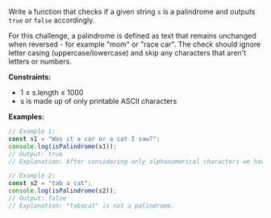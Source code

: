 Write a function that checks if a given string `s` is a palindrome and outputs `true` or `false` accordingly.

For this challenge, a palindrome is defined as text that remains unchanged when reversed - for example "mom" or "race car". The check should ignore letter casing (uppercase/lowercase) and skip any characters that aren't letters or numbers.

**Constraints:**
- 1 ≤ s.length ≤ 1000
- s is made up of only printable ASCII characters

**Examples:**

```typescript
// Example 1:
const s1 = "Was it a car or a cat I saw?";
console.log(isPalindrome(s1));
// Output: true
// Explanation: After considering only alphanumerical characters we have "wasitacaroracatisaw", which is a palindrome.

// Example 2:
const s2 = "tab a cat";
console.log(isPalindrome(s2));
// Output: false
// Explanation: "tabacat" is not a palindrome.
```
